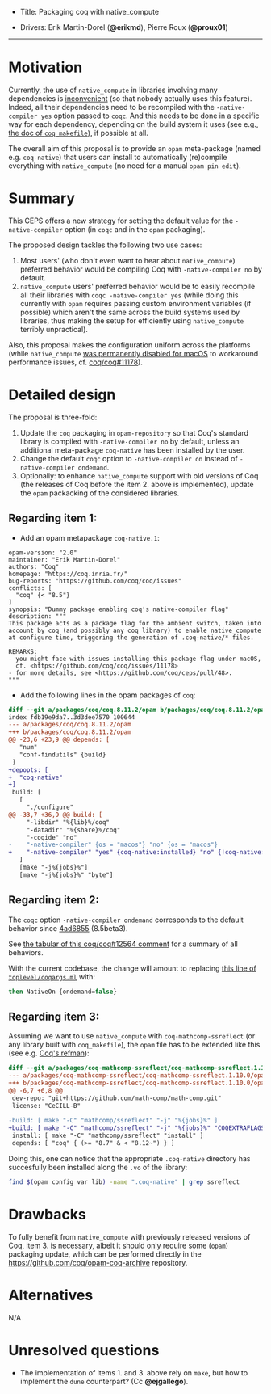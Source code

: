 - Title: Packaging coq with native_compute

- Drivers: Erik Martin-Dorel (**@erikmd**), Pierre Roux (**@proux01**)

----

# Motivation

Currently, the use of `native_compute` in libraries involving many dependencies is [inconvenient](https://github.com/coq/coq/issues/12564#issuecomment-647546401) (so that nobody actually uses this feature). Indeed, all their dependencies need to be recompiled with the `-native-compiler yes` option passed to `coqc`. And this needs to be done in a specific way for each dependency, depending on the build system it uses (see e.g., [the doc of `coq_makefile`](https://coq.inria.fr/refman/practical-tools/utilities.html#precompiling-for-native-compute)), if possible at all.

The overall aim of this proposal is to provide an `opam` meta-package (named e.g. `coq-native`) that users can install to automatically (re)compile everything with `native_compute` (no need for a manual `opam pin edit`).

# Summary

This CEPS offers a new strategy for setting the default value for the `-native-compiler` option (in `coqc` and in the `opam` packaging).

The proposed design tackles the following two use cases:

1. Most users' (who don't even want to hear about `native_compute`) preferred behavior would be compiling Coq with `-native-compiler no` by default.
2. `native_compute` users' preferred behavior would be to easily recompile all their libraries with `coqc -native-compiler yes` (while doing this currently with `opam` requires passing custom environment variables (if possible) which aren't the same across the build systems used by libraries, thus making the setup for efficiently using `native_compute` terribly unpractical).

Also, this proposal makes the configuration uniform across the platforms (while `native_compute` [was permanently disabled for macOS](https://github.com/ocaml/opam-repository/pull/16908) to workaround performance issues, cf. [coq/coq#11178](https://github.com/coq/coq/issues/11178)).

# Detailed design

The proposal is three-fold:

1. Update the `coq` packaging in `opam-repository` so that Coq's standard library is compiled with `-native-compiler no` by default, unless an additional meta-package `coq-native` has been installed by the user.
2. Change the default `coqc` option to `-native-compiler on` instead of `-native-compiler ondemand`.
3. Optionally: to enhance `native_compute` support with old versions of Coq (the releases of Coq before the item 2. above is implemented), update the `opam` packacking of the considered libraries.

## Regarding item 1:

* Add an opam metapackage `coq-native.1`:

```
opam-version: "2.0"
maintainer: "Erik Martin-Dorel"
authors: "Coq"
homepage: "https://coq.inria.fr/"
bug-reports: "https://github.com/coq/coq/issues"
conflicts: [
  "coq" {< "8.5"}
]
synopsis: "Dummy package enabling coq's native-compiler flag"
description: """
This package acts as a package flag for the ambient switch, taken into
account by coq (and possibly any coq library) to enable native_compute
at configure time, triggering the generation of .coq-native/* files.

REMARKS:
- you might face with issues installing this package flag under macOS,
  cf. <https://github.com/coq/coq/issues/11178>
- for more details, see <https://github.com/coq/ceps/pull/48>.
"""
```

* Add the following lines in the opam packages of `coq`:

```diff
diff --git a/packages/coq/coq.8.11.2/opam b/packages/coq/coq.8.11.2/opam
index fdb19e9da7..3d3dee7570 100644
--- a/packages/coq/coq.8.11.2/opam
+++ b/packages/coq/coq.8.11.2/opam
@@ -23,6 +23,9 @@ depends: [
   "num"
   "conf-findutils" {build}
 ]
+depopts: [
+  "coq-native"
+]
 build: [
   [
     "./configure"
@@ -33,7 +36,9 @@ build: [
     "-libdir" "%{lib}%/coq"
     "-datadir" "%{share}%/coq"
     "-coqide" "no"
-    "-native-compiler" {os = "macos"} "no" {os = "macos"}
+    "-native-compiler" "yes" {coq-native:installed} "no" {!coq-native:installed}
   ]
   [make "-j%{jobs}%"]
   [make "-j%{jobs}%" "byte"]
```

## Regarding item 2:

The `coqc` option `-native-compiler ondemand` corresponds to the default behavior since [4ad6855](https://github.com/coq/coq/commit/4ad6855504db2ce15a474bd646e19151aa8142e2) (8.5beta3).

See [the tabular of this coq/coq#12564 comment](https://github.com/coq/coq/issues/12564#issuecomment-647464937) for a summary of all behaviors.

With the current codebase, the change will amount to replacing [this line of `toplevel/coqargs.ml`](https://github.com/coq/coq/blob/473160ebe4a835dde50d6c209ab17c7e1b84979c/toplevel/coqargs.ml#L101) with:

```ocaml
then NativeOn {ondemand=false}
```

## Regarding item 3:

Assuming we want to use `native_compute` with `coq-mathcomp-ssreflect` (or any library built with `coq_makefile`), the `opam` file has to be extended like this (see e.g. [Coq's refman](https://coq.github.io/doc/master/refman/practical-tools/utilities.html?highlight=coq_makefile#precompiling-for-native-compute)): 

```diff
diff --git a/packages/coq-mathcomp-ssreflect/coq-mathcomp-ssreflect.1.10.0/opam b/packages/coq-mathcomp-ssreflect/coq-mathcomp-ssreflect.1.10.0/opam
--- a/packages/coq-mathcomp-ssreflect/coq-mathcomp-ssreflect.1.10.0/opam
+++ b/packages/coq-mathcomp-ssreflect/coq-mathcomp-ssreflect.1.10.0/opam
@@ -6,7 +6,8 @@
 dev-repo: "git+https://github.com/math-comp/math-comp.git"
 license: "CeCILL-B"
 
-build: [ make "-C" "mathcomp/ssreflect" "-j" "%{jobs}%" ]
+build: [ make "-C" "mathcomp/ssreflect" "-j" "%{jobs}%" "COQEXTRAFLAGS+=-native-compiler yes" {coq-native:installed}]
 install: [ make "-C" "mathcomp/ssreflect" "install" ]
 depends: [ "coq" { (>= "8.7" & < "8.12~") } ]
```

Doing this, one can notice that the appropriate `.coq-native` directory has succesfully been installed along the `.vo` of the library: 

```bash
find $(opam config var lib) -name ".coq-native" | grep ssreflect
```

# Drawbacks

To fully benefit from `native_compute` with previously released versions of Coq, item 3. is necessary, albeit it should only require some (`opam`) packaging update, which can be performed directly in the <https://github.com/coq/opam-coq-archive> repository.

# Alternatives

N/A

# Unresolved questions

* The implementation of items 1. and 3. above rely on `make`, but how to implement the `dune` counterpart? (Cc **@ejgallego**).
